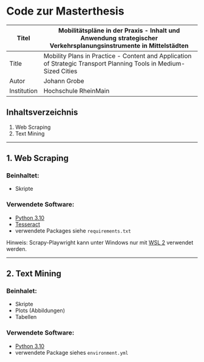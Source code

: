 # Code zur Masterthesis

| Titel | Mobilitätspläne in der Praxis - Inhalt und Anwendung strategischer Verkehrsplanungsinstrumente in Mittelstädten   |
|-------|-------------------|
| Title | Mobility Plans in Practice - Content and Application of Strategic Transport Planning Tools in Medium-Sized Cities |
| Autor    |   Johann Grobe        |
| Institution   | Hochschule RheinMain      |


## Inhaltsverzeichnis
1. Web Scraping
2. Text Mining

* * *

## 1. Web Scraping

### Beinhaltet:
- Skripte

### Verwendete Software:
- [Python 3.10](https://www.python.org/)
- [Tesseract](https://github.com/tesseract-ocr/tesseract)
- verwendete Packages siehe `requirements.txt`

Hinweis: Scrapy-Playwright kann unter Windows nur mit [WSL 2](https://learn.microsoft.com/de-de/windows/wsl/install) verwendet werden.

* * *

## 2. Text Mining

### Beinhalet:
- Skripte
- Plots (Abbildungen)
- Tabellen

### Verwendete Software:
- [Python 3.10](https://www.python.org/)
- verwendete Package siehes `environment.yml`